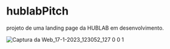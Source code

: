 # hublabPitch

projeto de uma landing page da HUBLAB em desenvolvimento.

![Captura da Web_17-1-2023_123052_127 0 0 1](https://user-images.githubusercontent.com/49007553/212941978-6a4cc4d0-a41c-438b-823b-b079ee3183c0.jpeg)
